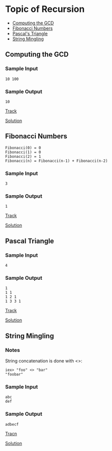 Topic of Recursion
===
* [Computing the GCD](#computing-the-gcd)
* [Fibonacci Numbers](#fibonacci-numbers)
* [Pascal's Triangle](#pascal-triangle)
* [String Mingling](#string-mingling)

## Computing the GCD

### Sample Input
```
10 100
```
### Sample Output
```
10
```
[Track](https://www.hackerrank.com/challenges/functional-programming-warmups-in-recursion---gcd)

[Solution](./recursion/gcd.exs)

## Fibonacci Numbers
```
Fibonacci(0) = 0
Fibonacci(1) = 0
Fibonacci(2) = 1
Fibonacci(n) = Fibonacci(n-1) + Fibonacci(n-2)  
```

### Sample Input
```
3
```
### Sample Output
```
1
```
[Track](https://www.hackerrank.com/challenges/functional-programming-warmups-in-recursion---fibonacci-numbers)

[Solution](./recursion/fibonacci-numbers.exs)

## Pascal Triangle

### Sample Input
```
4
```
### Sample Output
```
1  
1 1  
1 2 1  
1 3 3 1   
```
[Track](https://www.hackerrank.com/challenges/pascals-triangle)

[Solution](./recursion/pascal-triangle.exs)

## String Mingling
### Notes
String concatenation is done with <>:

```
iex> "foo" <> "bar"
"foobar"
```
### Sample Input
```
abc
def
```
### Sample Output
```
adbecf
```
[Tracn](https://www.hackerrank.com/challenges/string-mingling)

[Solution](./recursion/string-mingling.exs)